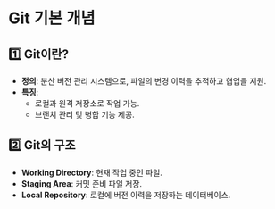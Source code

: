 # Git 기본 개념
## 1️⃣ Git이란?
- **정의**: 분산 버전 관리 시스템으로, 파일의 변경 이력을 추적하고 협업을 지원.
- **특징**:
  - 로컬과 원격 저장소로 작업 가능.
  - 브랜치 관리 및 병합 기능 제공.

## 2️⃣ Git의 구조
- **Working Directory**: 현재 작업 중인 파일.
- **Staging Area**: 커밋 준비 파일 저장.
- **Local Repository**: 로컬에 버전 이력을 저장하는 데이터베이스.
